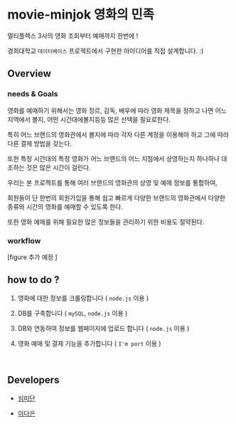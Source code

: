 

# movie-minjok 영화의 민족


멀티플렉스 3사의 영화 조회부터 예매까지 한번에 !

경희대학교 `데이터베이스`  프로젝트에서 구현한 아이디어를 직접 설계합니다. :)

## Overview


### needs & Goals

영화를 예매하기 위해서는 영화 장르, 감독, 배우에 따라 영화 제목을 정하고 나면 어느 지역에서 볼지, 어떤 시간대에볼지등등 많은 선택을 필요로한다.

특히 어느 브랜드의 영화관에서 볼지에 따라 각자 다른 계정을 이용해야 하고 그에 따라 다른 결제 방법을 갖는다.

또한 특정 시간대의 특정 영화가 어느 브랜드의 어느 지점에서 상영하는지 하나하나 대조하는 것은 많은 시간이 걸린다.

우리는 본 프로젝트를 통해 여러 브랜드의 영화관의 상영 및 예매 정보를 통합하여,

회원들이 단 한번의 회원가입을 통해 쉽고 빠르게 다양한 브랜드의 영화관에서 다양한 종류와 시간의 영화를 예매할 수 있도록 한다.

또한 영화 예매를 위해 필요한 많은 정보들을 관리하기 위한 비용도 절약된다.


### workflow

[figure 추가 예정 ]


## how to do ?

1. 영화에 대한 정보를 크롤링합니다 ( `node.js` 이용 )

2. DB를 구축합니다 ( `mySQL`, `node.js` 이용 )

3. DB와 연동하여 정보를 웹페이지에 업로드 합니다 ( `node.js` 이용 )

4. 영화 예매 및 결제 기능을 추가합니다 ( `I'm port` 이용 )



<br>

## Developers

- [심미단](https://github.com/midannii)

- [이다은](https://github.com/daeun197)

<br>
